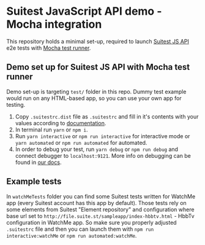# Suitest JavaScript API demo - Mocha integration

This repository holds a minimal set-up, required to launch [Suitest JS API](https://github.com/SuitestAutomation/suitest-js-api) e2e tests with [Mocha test runner](https://github.com/mochajs/mocha).

## Demo set up for Suitest JS API with Mocha test runner

Demo set-up is targeting `test/` folder in this repo. Dummy test example would run on any HTML-based app,
so you can use your own app for testing.

1. Copy `.suitestrc.dist` file as `.suitestrc` and fill in it's contents 
 with your values according to [documentation](https://suite.st/docs/suitest-api/setup/#environment-setup).
2. In terminal run `yarn` or `npm i`.
3. Run `yarn interactive` or `npm run interactive` for interactive mode or
 `yarn automated` or `npm run automated` for automated.
4. In order to debug your test, run `yarn debug` or `npm run debug` and connect debugger to `localhost:9121`.
 More info on debugging can be found in [our docs](https://suite.st/docs/suitest-api/debugging/).
 
 ## Example tests
 
 In `watchMeTests` folder you can find some Suitest tests written for
 WatchMe app (every Suitest account has this app by default). Those tests
 rely on some elements from Suitest "Element repository" and configuration
 where base url set to `http://file.suite.st/sampleapp/index-hbbtv.html` - HbbTv
 configuration in WatchMe app. So make sure you properly adjusted `.suitestrc` file
and then you can launch them with `npm run interactive:watchMe` or 
`npm run automated:watchMe`.

